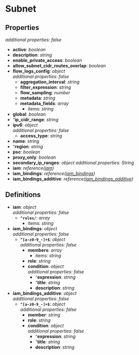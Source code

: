 # Subnet

<!-- markdownlint-disable MD036 -->

## Properties

*additional properties: false*

- **active**: *boolean*
- **description**: *string*
- **enable_private_access**: *boolean*
- **allow_subnet_cidr_routes_overlap**: *boolean*
- **flow_logs_config**: *object*
  <br>*additional properties: false*
  - **aggregation_interval**: *string*
  - **filter_expression**: *string*
  - **flow_sampling**: *number*
  - **metadata**: *string*
  - **metadata_fields**: *array*
    - items: *string*
- **global**: *boolean*
- ⁺**ip_cidr_range**: *string*
- **ipv6**: *object*
  <br>*additional properties: false*
  - **access_type**: *string*
- **name**: *string*
- ⁺**region**: *string*
- **psc**: *boolean*
- **proxy_only**: *boolean*
- **secondary_ip_ranges**: *object*
  *additional properties: String*
- **iam**: *reference([iam](#refs-iam))*
- **iam_bindings**: *reference([iam_bindings](#refs-iam_bindings))*
- **iam_bindings_additive**: *reference([iam_bindings_additive](#refs-iam_bindings_additive))*

## Definitions

- **iam**<a name="refs-iam"></a>: *object*
  <br>*additional properties: false*
  - **`^roles/`**: *array*
    - items: *string*
- **iam_bindings**<a name="refs-iam_bindings"></a>: *object*
  <br>*additional properties: false*
  - **`^[a-z0-9_-]+$`**: *object*
    <br>*additional properties: false*
    - **members**: *array*
      - items: *string*
    - **role**: *string*
    - **condition**: *object*
      <br>*additional properties: false*
      - ⁺**expression**: *string*
      - ⁺**title**: *string*
      - **description**: *string*
- **iam_bindings_additive**<a name="refs-iam_bindings_additive"></a>: *object*
  <br>*additional properties: false*
  - **`^[a-z0-9_-]+$`**: *object*
    <br>*additional properties: false*
    - **member**: *string*
    - **role**: *string*
    - **condition**: *object*
      <br>*additional properties: false*
      - ⁺**expression**: *string*
      - ⁺**title**: *string*
      - **description**: *string*